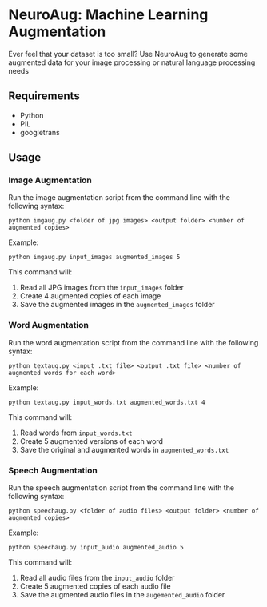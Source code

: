 # NeuroAug: Machine Learning Augmentation

Ever feel that your dataset is too small? Use NeuroAug to generate some augmented data for your image processing or natural language processing needs

## Requirements

- Python
- PIL
- googletrans

## Usage

### Image Augmentation

Run the image augmentation script from the command line with the following syntax:

```
python imgaug.py <folder of jpg images> <output folder> <number of augmented copies>
```

Example:

```
python imgaug.py input_images augmented_images 5
```

This command will:

1. Read all JPG images from the `input_images` folder
2. Create 4 augmented copies of each image
3. Save the augmented images in the `augmented_images` folder

### Word Augmentation

Run the word augmentation script from the command line with the following syntax:

```
python textaug.py <input .txt file> <output .txt file> <number of augmented words for each word>
```

Example:

```
python textaug.py input_words.txt augmented_words.txt 4
```

This command will:

1. Read words from `input_words.txt`
2. Create 5 augmented versions of each word
3. Save the original and augmented words in `augmented_words.txt`

### Speech Augmentation

Run the speech augmentation script from the command line with the following syntax:

```
python speechaug.py <folder of audio files> <output folder> <number of augmented copies>
```

Example:

```
python speechaug.py input_audio augmented_audio 5
```

This command will:

1. Read all audio files from the `input_audio` folder
2. Create 5 augmented copies of each audio file
3. Save the augmented audio files in the `augemented_audio` folder
